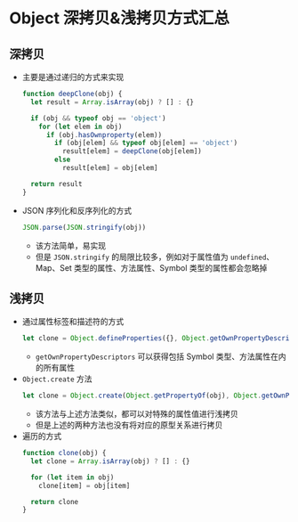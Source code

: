 # Object 深拷贝&浅拷贝方式汇总

## 深拷贝
+ 主要是通过递归的方式来实现
  ```javascript
  function deepClone(obj) {
    let result = Array.isArray(obj) ? [] : {}

    if (obj && typeof obj == 'object') 
      for (let elem in obj)
        if (obj.hasOwnproperty(elem)) 
          if (obj[elem] && typeof obj[elem] == 'object')
            result[elem] = deepClone(obj[elem])
          else
            result[elem] = obj[elem]

    return result
  }
  ```
+ JSON 序列化和反序列化的方式
  ```javascript
  JSON.parse(JSON.stringify(obj))
  ```
  + 该方法简单，易实现
  + 但是 `JSON.stringify` 的局限比较多，例如对于属性值为 `undefined`、Map、Set 类型的属性、方法属性、Symbol 类型的属性都会忽略掉

## 浅拷贝
+ 通过属性标签和描述符的方式
  ```javascript
  let clone = Object.defineProperties({}, Object.getOwnPropertyDescriptors(obj))
  ```
  + `getOwnPropertyDescriptors` 可以获得包括 Symbol 类型、方法属性在内的所有属性
+ `Object.create` 方法
  ```javascript
  let clone = Object.create(Object.getPropertyOf(obj), Object.getOwnPropertyDescriptors(obj))
  ```
  + 该方法与上述方法类似，都可以对特殊的属性值进行浅拷贝
  + 但是上述的两种方法也没有将对应的原型关系进行拷贝
+ 遍历的方式
  ```javascript
  function clone(obj) {
    let clone = Array.isArray(obj) ? [] : {}

    for (let item in obj) 
      clone[item] = obj[item]

    return clone
  }
  ```
